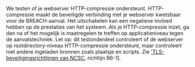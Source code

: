 We testen of je webserver HTTP-compressie ondersteunt. HTTP-compressie maakt de beveiligde verbinding met je webserver kwetsbaar voor de BREACH-aanval. Het uitschakelen kan een negatieve invloed hebben op de prestaties van het systeem. Als je HTTP-compressie inzet, ga dan na of het mogelijk is maatregelen te treffen op applicatieniveau tegen de aanvalstechniek. Let op: dit testonderdeel controleert of de webserver op rootdirectory-niveau HTTP-compressie ondersteunt, maar controleert niet andere ingeladen bronnen zoals plaatsje en scripts. Zie ['TLS-beveiligingsrichtlijnen van NCSC](https://www.ncsc.nl/actueel/whitepapers/ict-beveiligingsrichtlijnen-voor-transport-layer-security-tls.html), richtlijn B6-1].

